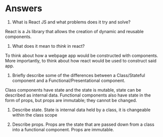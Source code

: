 # Answers

1.  What is React JS and what problems does it try and solve?

React is a Js library that allows the creation of dynamic and reusable components.

1.  What does it mean to _think_ in react?

To think about how a webpage app would be constructed with components. More importantly, to think about how react
would be used to construct said app.

1.  Briefly describe some of the differences between a Class/Stateful component and a Functional/Presentational component.

Class components have state and the state is mutable, state can be described as internal data. Functional components
also have state in the form of props, but props are immutable; they cannot be changed.

1.  Describe state.
State is internal data held by a class, it is changeable within the class scope

1.  Describe props.
Props are the state that are passed down from a class into a functional component. Props are immutable.
